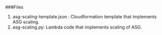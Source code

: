 ###Files
1. asg-scaling-template.json : Cloudformation template that implements ASG scaling.
2. asg-scaling.py: Lambda code that implements scaling of ASG.
